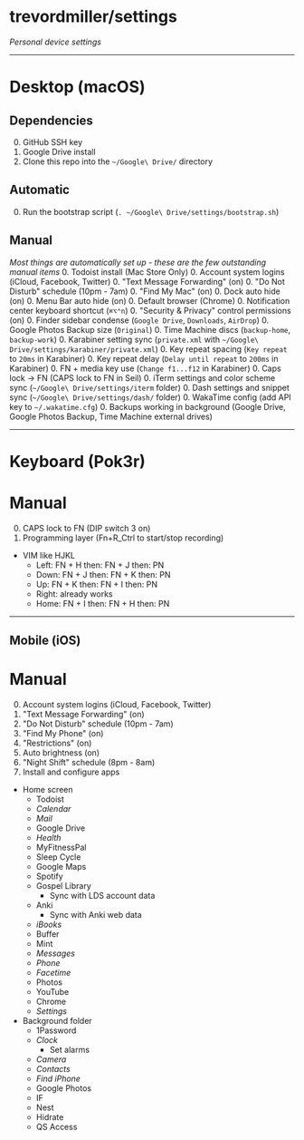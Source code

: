 # trevordmiller/settings

_Personal device settings_

---

# Desktop (macOS)

## Dependencies
0. GitHub SSH key
0. Google Drive install
0. Clone this repo into the `~/Google\ Drive/` directory

## Automatic
0. Run the bootstrap script (`. ~/Google\ Drive/settings/bootstrap.sh`)

## Manual
_Most things are automatically set up - these are the few outstanding manual items_
0. Todoist install (Mac Store Only)
0. Account system logins (iCloud, Facebook, Twitter)
0. "Text Message Forwarding" (on)
0. "Do Not Disturb" schedule (10pm - 7am)
0. "Find My Mac" (on)
0. Dock auto hide (on)
0. Menu Bar auto hide (on)
0. Default browser (Chrome)
0. Notification center keyboard shortcut (`⌘⌥⌃n`)
0. "Security & Privacy" control permissions (on)
0. Finder sidebar condense (`Google Drive`, `Downloads`, `AirDrop`)
0. Google Photos Backup size (`Original`)
0. Time Machine discs (`backup-home`, `backup-work`)
0. Karabiner setting sync (`private.xml` with `~/Google\ Drive/settings/karabiner/private.xml`)
0. Key repeat spacing (`Key repeat` to `20ms` in Karabiner)
0. Key repeat delay (`Delay until repeat` to `200ms` in Karabiner)
0. FN + media key use (`Change f1...f12` in Karabiner)
0. Caps lock -> FN (CAPS lock to FN in Seil)
0. iTerm settings and color scheme sync (`~/Google\ Drive/settings/iterm` folder)
0. Dash settings and snippet sync (`~/Google\ Drive/settings/dash/` folder)
0. WakaTime config (add API key to `~/.wakatime.cfg`)
0. Backups working in background (Google Drive, Google Photos Backup, Time Machine external drives)

---

# Keyboard (Pok3r)

# Manual
0. CAPS lock to FN (DIP switch 3 on)
0. Programming layer (Fn+R_Ctrl to start/stop recording)
  - VIM like HJKL
    - Left: FN + H then: FN + J then: PN
    - Down: FN + J then: FN + K then: PN
    - Up: FN + K then: FN + I then: PN
    - Right: already works
    - Home: FN + I then: FN + H then: PN

---

## Mobile (iOS)

# Manual
0. Account system logins (iCloud, Facebook, Twitter)
0. "Text Message Forwarding" (on)
0. "Do Not Disturb" schedule (10pm - 7am)
0. "Find My Phone" (on)
0. "Restrictions" (on)
0. Auto brightness (on)
0. "Night Shift" schedule (8pm - 8am)
0. Install and configure apps
  - Home screen
    - Todoist
    - _Calendar_
    - _Mail_
    - Google Drive
    - _Health_
    - MyFitnessPal
    - Sleep Cycle
    - Google Maps
    - Spotify
    - Gospel Library
      - Sync with LDS account data
    - Anki
      - Sync with Anki web data
    - _iBooks_
    - Buffer
    - Mint
    - _Messages_
    - _Phone_
    - _Facetime_
    - Photos
    - YouTube
    - Chrome
    - _Settings_
  - Background folder
    - 1Password
    - _Clock_
      - Set alarms
    - _Camera_
    - _Contacts_
    - _Find iPhone_
    - Google Photos
    - IF
    - Nest
    - Hidrate
    - QS Access
